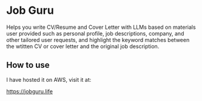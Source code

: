 # Job Guru

Helps you write CV/Resume and Cover Letter with LLMs based on materials user provided such as personal profile, job descriptions, company, and other tailored user requests, and highlight the keyword matches between the wtitten CV or cover letter and the original job description.

## How to use

I have hosted it on AWS, visit it at: 

https://jobguru.life
